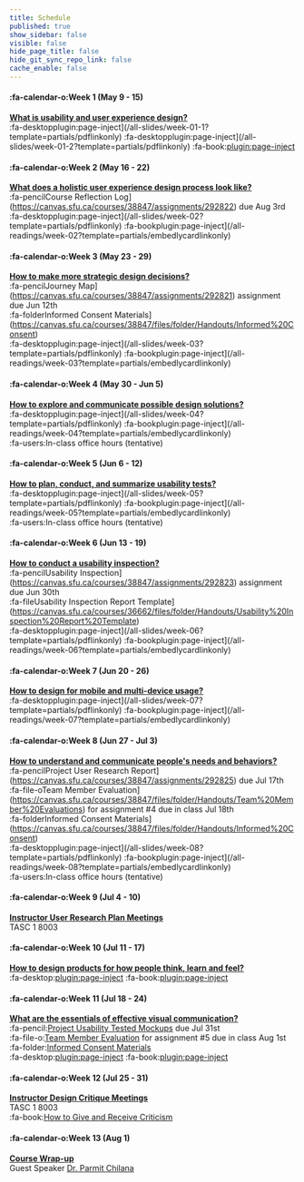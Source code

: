 ```yaml
---
title: Schedule
published: true
show_sidebar: false
visible: false
hide_page_title: false
hide_git_sync_repo_link: false
cache_enable: false
---
```


#### :fa-calendar-o:Week 1 (May 9 - 15)
**[What is usability and user experience design?](https://sso.canvaslms.com/courses/1413912/modules/items/19505423)**  
:fa-desktopplugin:page-inject](/all-slides/week-01-1?template=partials/pdflinkonly)
:fa-desktopplugin:page-inject](/all-slides/week-01-2?template=partials/pdflinkonly)
:fa-book:[plugin:page-inject](/all-readings/week-01?template=partials/embedlycardlinkonly)  

#### :fa-calendar-o:Week 2 (May 16 - 22)
**[What does a holistic user experience design process look like?](https://sso.canvaslms.com/courses/1413912/modules/items/19505424)**  
:fa-pencilCourse Reflection Log](https://canvas.sfu.ca/courses/38847/assignments/292822) due Aug 3rd   
:fa-desktopplugin:page-inject](/all-slides/week-02?template=partials/pdflinkonly)
:fa-bookplugin:page-inject](/all-readings/week-02?template=partials/embedlycardlinkonly)  

#### :fa-calendar-o:Week 3 (May 23 - 29)
**[How to make more strategic design decisions?](https://sso.canvaslms.com/courses/1413912/modules/items/19505425)**   
:fa-pencilJourney Map](https://canvas.sfu.ca/courses/38847/assignments/292821) assignment due Jun 12th  
:fa-folderInformed Consent Materials](https://canvas.sfu.ca/courses/38847/files/folder/Handouts/Informed%20Consent)  
:fa-desktopplugin:page-inject](/all-slides/week-03?template=partials/pdflinkonly)
:fa-bookplugin:page-inject](/all-readings/week-03?template=partials/embedlycardlinkonly)  

#### :fa-calendar-o:Week 4 (May 30 - Jun 5)
**[How to explore and communicate possible design solutions?](https://sso.canvaslms.com/courses/1413912/modules/items/19505426)**  
:fa-desktopplugin:page-inject](/all-slides/week-04?template=partials/pdflinkonly)
:fa-bookplugin:page-inject](/all-readings/week-04?template=partials/embedlycardlinkonly)  
:fa-users:In-class office hours (tentative)  

#### :fa-calendar-o:Week 5 (Jun 6 - 12)
**[How to plan, conduct, and summarize usability tests?](https://sso.canvaslms.com/courses/1413912/modules/items/19505427)**   
:fa-desktopplugin:page-inject](/all-slides/week-05?template=partials/pdflinkonly)
:fa-bookplugin:page-inject](/all-readings/week-05?template=partials/embedlycardlinkonly)  
:fa-users:In-class office hours (tentative)  

#### :fa-calendar-o:Week 6 (Jun 13 - 19)
**[How to conduct a usability inspection?](https://sso.canvaslms.com/courses/1413912/modules/items/19505428)**   
:fa-pencilUsability Inspection](https://canvas.sfu.ca/courses/38847/assignments/292823) assignment due Jun 30th  
:fa-fileUsability Inspection Report Template](https://canvas.sfu.ca/courses/36662/files/folder/Handouts/Usability%20Inspection%20Report%20Template)  
:fa-desktopplugin:page-inject](/all-slides/week-06?template=partials/pdflinkonly)
:fa-bookplugin:page-inject](/all-readings/week-06?template=partials/embedlycardlinkonly)  

#### :fa-calendar-o:Week 7 (Jun 20 - 26)
**[How to design for mobile and multi-device usage?](https://sso.canvaslms.com/courses/1413912/modules/items/19505429)**  
:fa-desktopplugin:page-inject](/all-slides/week-07?template=partials/pdflinkonly)
:fa-bookplugin:page-inject](/all-readings/week-07?template=partials/embedlycardlinkonly)  

#### :fa-calendar-o:Week 8 (Jun 27 - Jul 3)
**[How to understand and communicate people's needs and behaviors?](https://sso.canvaslms.com/courses/1413912/modules/items/19505430)**   
:fa-pencilProject User Research Report](https://canvas.sfu.ca/courses/38847/assignments/292825) due Jul 17th  
:fa-file-oTeam Member Evaluation](https://canvas.sfu.ca/courses/38847/files/folder/Handouts/Team%20Member%20Evaluations) for  assignment #4 due in class Jul 18th  
:fa-folderInformed Consent Materials](https://canvas.sfu.ca/courses/38847/files/folder/Handouts/Informed%20Consent)  
:fa-desktopplugin:page-inject](/all-slides/week-08?template=partials/pdflinkonly)
:fa-bookplugin:page-inject](/all-readings/week-08?template=partials/embedlycardlinkonly)  
:fa-users:In-class office hours (tentative)  

#### :fa-calendar-o:Week 9 (Jul 4 - 10)
**[Instructor User Research Plan Meetings](https://sso.canvaslms.com/courses/1413912/modules/items/19505431)**  
TASC 1 8003

#### :fa-calendar-o:Week 10 (Jul 11 - 17)  
**[How to design products for how people think, learn and feel?](https://sso.canvaslms.com/courses/1413912/modules/items/19505432)**  
:fa-desktop:[plugin:page-inject](/all-slides/week-10?template=partials/pdflinkonly)
:fa-book:[plugin:page-inject](/all-readings/week-10?template=partials/embedlycardlinkonly)  

#### :fa-calendar-o:Week 11 (Jul 18 - 24)
**[What are the essentials of effective visual communication?](https://sso.canvaslms.com/courses/1413912/modules/items/19505433)**   
:fa-pencil:[Project Usability Tested Mockups](https://canvas.sfu.ca/courses/38847/assignments/292824) due Jul 31st    
:fa-file-o:[Team Member Evaluation](https://canvas.sfu.ca/courses/38847/files/folder/Handouts/Team%20Member%20Evaluations) for assignment #5 due in class Aug 1st  
:fa-folder:[Informed Consent Materials](https://canvas.sfu.ca/courses/38847/files/folder/Handouts/Informed%20Consent)  
:fa-desktop:[plugin:page-inject](/all-slides/week-11?template=partials/pdflinkonly)
:fa-book:[plugin:page-inject](/all-readings/week-11?template=partials/embedlycardlinkonly)  

#### :fa-calendar-o:Week 12 (Jul 25 - 31)
**[Instructor Design Critique Meetings](https://sso.canvaslms.com/courses/1413912/modules/items/19505434)**  
TASC 1 8003  
:fa-book:[How to Give and Receive Criticism](http://scottberkun.com/essays/35-how-to-give-and-receive-criticism/)

#### :fa-calendar-o:Week 13 (Aug 1)
**[Course Wrap-up](https://sso.canvaslms.com/courses/1413912/modules/items/19505435)**    
Guest Speaker [Dr. Parmit Chilana](http://hci.cs.sfu.ca/)  
